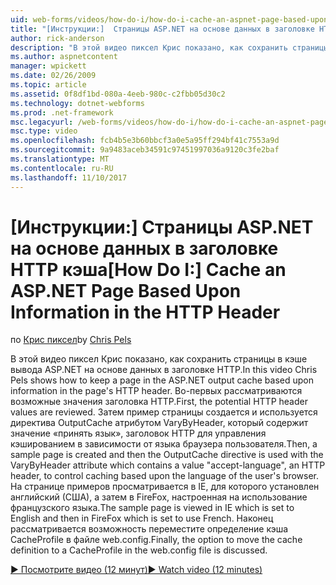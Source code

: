 ```yaml
---
uid: web-forms/videos/how-do-i/how-do-i-cache-an-aspnet-page-based-upon-information-in-the-http-header
title: "[Инструкции:]  Страницы ASP.NET на основе данных в заголовке HTTP кэша | Документы Microsoft"
author: rick-anderson
description: "В этой видео пиксел Крис показано, как сохранить страницы в кэше вывода ASP.NET на основе данных в заголовке HTTP. Первый потенциальных стили HTTP..."
ms.author: aspnetcontent
manager: wpickett
ms.date: 02/26/2009
ms.topic: article
ms.assetid: 0f8df1bd-080a-4eeb-980c-c2fbb05d30c2
ms.technology: dotnet-webforms
ms.prod: .net-framework
msc.legacyurl: /web-forms/videos/how-do-i/how-do-i-cache-an-aspnet-page-based-upon-information-in-the-http-header
msc.type: video
ms.openlocfilehash: fcb4b5e3b60bbcf3a0e5a95ff294bf41c7553a9d
ms.sourcegitcommit: 9a9483aceb34591c97451997036a9120c3fe2baf
ms.translationtype: MT
ms.contentlocale: ru-RU
ms.lasthandoff: 11/10/2017
---
```

<a name="how-do-i--cache-an-aspnet-page-based-upon-information-in-the-http-header"></a><span data-ttu-id="68933-104">[Инструкции:]  Страницы ASP.NET на основе данных в заголовке HTTP кэша</span><span class="sxs-lookup"><span data-stu-id="68933-104">[How Do I:]  Cache an ASP.NET Page Based Upon Information in the HTTP Header</span></span>
====================
<span data-ttu-id="68933-105">по [Крис пиксел](https://twitter.com/chrispels)</span><span class="sxs-lookup"><span data-stu-id="68933-105">by [Chris Pels](https://twitter.com/chrispels)</span></span>

<span data-ttu-id="68933-106">В этой видео пиксел Крис показано, как сохранить страницы в кэше вывода ASP.NET на основе данных в заголовке HTTP.</span><span class="sxs-lookup"><span data-stu-id="68933-106">In this video Chris Pels shows how to keep a page in the ASP.NET output cache based upon information in the page's HTTP header.</span></span> <span data-ttu-id="68933-107">Во-первых рассматриваются возможные значения заголовка HTTP.</span><span class="sxs-lookup"><span data-stu-id="68933-107">First, the potential HTTP header values are reviewed.</span></span> <span data-ttu-id="68933-108">Затем пример страницы создается и используется директива OutputCache атрибутом VaryByHeader, который содержит значение «принять язык», заголовок HTTP для управления кэшированием в зависимости от языка браузера пользователя.</span><span class="sxs-lookup"><span data-stu-id="68933-108">Then, a sample page is created and then the OutputCache directive is used with the VaryByHeader attribute which contains a value "accept-language", an HTTP header, to control caching based upon the language of the user's browser.</span></span> <span data-ttu-id="68933-109">На странице примеров просматривается в IE, для которого установлен английский (США), а затем в FireFox, настроенная на использование французского языка.</span><span class="sxs-lookup"><span data-stu-id="68933-109">The sample page is viewed in IE which is set to English and then in FireFox which is set to use French.</span></span> <span data-ttu-id="68933-110">Наконец рассматривается возможность переместите определение кэша CacheProfile в файле web.config.</span><span class="sxs-lookup"><span data-stu-id="68933-110">Finally, the option to move the cache definition to a CacheProfile in the web.config file is discussed.</span></span>

[<span data-ttu-id="68933-111">&#9654; Посмотрите видео (12 минут)</span><span class="sxs-lookup"><span data-stu-id="68933-111">&#9654; Watch video (12 minutes)</span></span>](https://channel9.msdn.com/Blogs/ASP-NET-Site-Videos/how-do-i-cache-an-aspnet-page-based-upon-information-in-the-http-header)
